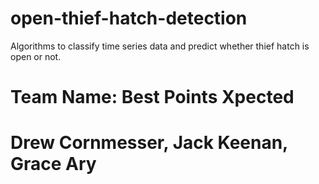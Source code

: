 # open-thief-hatch-detection
Algorithms to classify time series data and predict whether thief hatch is open or not.

# Team Name: Best Points Xpected
# Drew Cornmesser, Jack Keenan, Grace Ary
